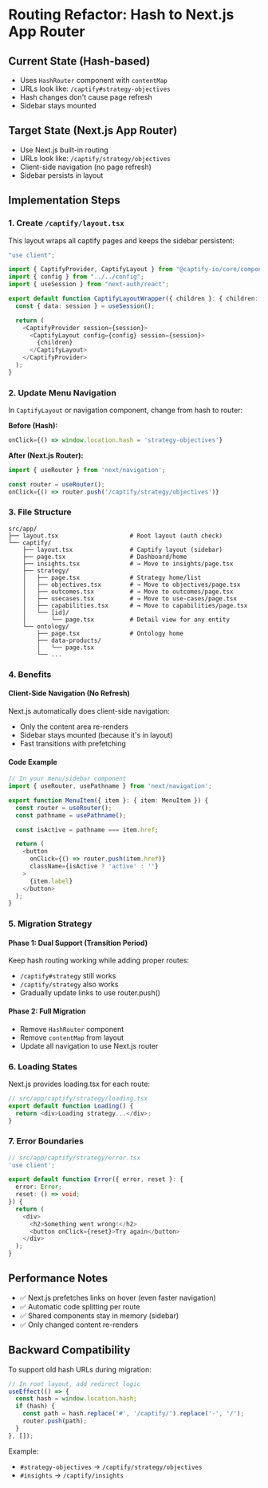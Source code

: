 # Routing Refactor: Hash to Next.js App Router

## Current State (Hash-based)
- Uses `HashRouter` component with `contentMap`
- URLs look like: `/captify#strategy-objectives`
- Hash changes don't cause page refresh
- Sidebar stays mounted

## Target State (Next.js App Router)
- Use Next.js built-in routing
- URLs look like: `/captify/strategy/objectives`
- Client-side navigation (no page refresh)
- Sidebar persists in layout

## Implementation Steps

### 1. Create `/captify/layout.tsx`
This layout wraps all captify pages and keeps the sidebar persistent:

```typescript
"use client";

import { CaptifyProvider, CaptifyLayout } from "@captify-io/core/components";
import { config } from "../../config";
import { useSession } from "next-auth/react";

export default function CaptifyLayoutWrapper({ children }: { children: React.ReactNode }) {
  const { data: session } = useSession();

  return (
    <CaptifyProvider session={session}>
      <CaptifyLayout config={config} session={session}>
        {children}
      </CaptifyLayout>
    </CaptifyProvider>
  );
}
```

### 2. Update Menu Navigation
In `CaptifyLayout` or navigation component, change from hash to router:

**Before (Hash):**
```typescript
onClick={() => window.location.hash = 'strategy-objectives'}
```

**After (Next.js Router):**
```typescript
import { useRouter } from 'next/navigation';

const router = useRouter();
onClick={() => router.push('/captify/strategy/objectives')}
```

### 3. File Structure
```
src/app/
├── layout.tsx                    # Root layout (auth check)
└── captify/
    ├── layout.tsx                # Captify layout (sidebar)
    ├── page.tsx                  # Dashboard/home
    ├── insights.tsx              # → Move to insights/page.tsx
    ├── strategy/
    │   ├── page.tsx              # Strategy home/list
    │   ├── objectives.tsx        # → Move to objectives/page.tsx
    │   ├── outcomes.tsx          # → Move to outcomes/page.tsx
    │   ├── usecases.tsx          # → Move to use-cases/page.tsx
    │   ├── capabilities.tsx      # → Move to capabilities/page.tsx
    │   └── [id]/
    │       └── page.tsx          # Detail view for any entity
    └── ontology/
        ├── page.tsx              # Ontology home
        ├── data-products/
        │   └── page.tsx
        └── ...
```

### 4. Benefits

#### Client-Side Navigation (No Refresh)
Next.js automatically does client-side navigation:
- Only the content area re-renders
- Sidebar stays mounted (because it's in layout)
- Fast transitions with prefetching

#### Code Example
```typescript
// In your menu/sidebar component
import { useRouter, usePathname } from 'next/navigation';

export function MenuItem({ item }: { item: MenuItem }) {
  const router = useRouter();
  const pathname = usePathname();

  const isActive = pathname === item.href;

  return (
    <button
      onClick={() => router.push(item.href)}
      className={isActive ? 'active' : ''}
    >
      {item.label}
    </button>
  );
}
```

### 5. Migration Strategy

#### Phase 1: Dual Support (Transition Period)
Keep hash routing working while adding proper routes:
- `/captify#strategy` still works
- `/captify/strategy` also works
- Gradually update links to use router.push()

#### Phase 2: Full Migration
- Remove `HashRouter` component
- Remove `contentMap` from layout
- Update all navigation to use Next.js router

### 6. Loading States

Next.js provides loading.tsx for each route:

```typescript
// src/app/captify/strategy/loading.tsx
export default function Loading() {
  return <div>Loading strategy...</div>;
}
```

### 7. Error Boundaries

```typescript
// src/app/captify/strategy/error.tsx
'use client';

export default function Error({ error, reset }: {
  error: Error;
  reset: () => void;
}) {
  return (
    <div>
      <h2>Something went wrong!</h2>
      <button onClick={reset}>Try again</button>
    </div>
  );
}
```

## Performance Notes

- ✅ Next.js prefetches links on hover (even faster navigation)
- ✅ Automatic code splitting per route
- ✅ Shared components stay in memory (sidebar)
- ✅ Only changed content re-renders

## Backward Compatibility

To support old hash URLs during migration:

```typescript
// In root layout, add redirect logic
useEffect(() => {
  const hash = window.location.hash;
  if (hash) {
    const path = hash.replace('#', '/captify/').replace('-', '/');
    router.push(path);
  }
}, []);
```

Example:
- `#strategy-objectives` → `/captify/strategy/objectives`
- `#insights` → `/captify/insights`
